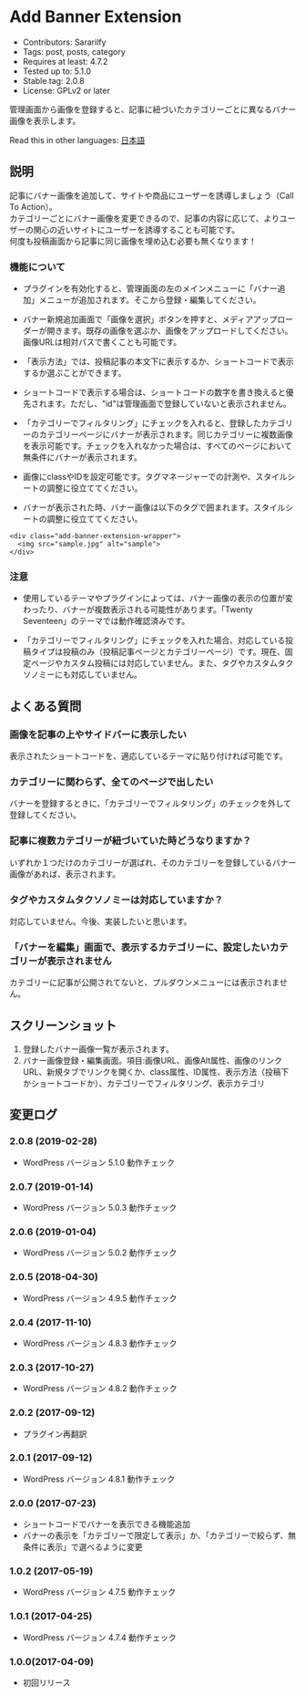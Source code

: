 # Add Banner Extension
- Contributors: Sararilfy
- Tags: post, posts, category
- Requires at least: 4.7.2
- Tested up to: 5.1.0
- Stable tag: 2.0.8
- License: GPLv2 or later

管理画面から画像を登録すると、記事に紐づいたカテゴリーごとに異なるバナー画像を表示します。

Read this in other languages: <a href="./README.ja.md">日本語</a>

## 説明

記事にバナー画像を追加して、サイトや商品にユーザーを誘導しましょう（Call To Action）。<br>
カテゴリーごとにバナー画像を変更できるので、記事の内容に応じて、よりユーザーの関心の近いサイトにユーザーを誘導することも可能です。<br>
何度も投稿画面から記事に同じ画像を埋め込む必要も無くなります！

### 機能について
* プラグインを有効化すると、管理画面の左のメインメニューに「バナー追加」メニューが追加されます。そこから登録・編集してください。

* バナー新規追加画面で「画像を選択」ボタンを押すと、メディアアップローダーが開きます。既存の画像を選ぶか、画像をアップロードしてください。画像URLは相対パスで書くことも可能です。

* 「表示方法」では、投稿記事の本文下に表示するか、ショートコードで表示するか選ぶことができます。

* ショートコードで表示する場合は、ショートコードの数字を書き換えると優先されます。ただし、"id"は管理画面で登録していないと表示されません。

* 「カテゴリーでフィルタリング」にチェックを入れると、登録したカテゴリーのカテゴリーページにバナーが表示されます。同じカテゴリーに複数画像を表示可能です。チェックを入れなかった場合は、すべてのページにおいて無条件にバナーが表示されます。

* 画像にclassやIDを設定可能です。タグマネージャーでの計測や、スタイルシートの調整に役立ててください。

* バナーが表示された時、バナー画像は以下のタグで囲まれます。スタイルシートの調整に役立ててください。

```
<div class="add-banner-extension-wrapper">
  <img src="sample.jpg" alt="sample">
</div>
```

### 注意
* 使用しているテーマやプラグインによっては、バナー画像の表示の位置が変わったり、バナーが複数表示される可能性があります。「Twenty Seventeen」のテーマでは動作確認済みです。

* 「カテゴリーでフィルタリング」にチェックを入れた場合、対応している投稿タイプは投稿のみ（投稿記事ページとカテゴリーページ）です。現在、固定ページやカスタム投稿には対応していません。また、タグやカスタムタクソノミーにも対応していません。


## よくある質問

### 画像を記事の上やサイドバーに表示したい
表示されたショートコードを、適応しているテーマに貼り付ければ可能です。

### カテゴリーに関わらず、全てのページで出したい
バナーを登録するときに、「カテゴリーでフィルタリング」のチェックを外して登録してください。

### 記事に複数カテゴリーが紐づいていた時どうなりますか？
いずれか１つだけのカテゴリーが選ばれ、そのカテゴリーを登録しているバナー画像があれば、表示されます。

### タグやカスタムタクソノミーは対応していますか？
対応していません。今後、実装したいと思います。

### 「バナーを編集」画面で、表示するカテゴリーに、設定したいカテゴリーが表示されません
カテゴリーに記事が公開されてないと、プルダウンメニューには表示されません。

## スクリーンショット
1. 登録したバナー画像一覧が表示されます。
2. バナー画像登録・編集画面。項目:画像URL、画像Alt属性、画像のリンクURL、新規タブでリンクを開くか、class属性、ID属性、表示方法（投稿下かショートコードか）、カテゴリーでフィルタリング、表示カテゴリ


## 変更ログ

### 2.0.8 (2019-02-28)
* WordPress バージョン 5.1.0 動作チェック

### 2.0.7 (2019-01-14)
* WordPress バージョン 5.0.3 動作チェック

### 2.0.6 (2019-01-04)
* WordPress バージョン 5.0.2 動作チェック

### 2.0.5 (2018-04-30)
* WordPress バージョン 4.9.5 動作チェック

### 2.0.4 (2017-11-10)
* WordPress バージョン 4.8.3 動作チェック

### 2.0.3 (2017-10-27)
* WordPress バージョン 4.8.2 動作チェック

### 2.0.2 (2017-09-12)
* プラグイン再翻訳

### 2.0.1 (2017-09-12)
* WordPress バージョン 4.8.1 動作チェック

### 2.0.0 (2017-07-23)
* ショートコードでバナーを表示できる機能追加
* バナーの表示を「カテゴリーで限定して表示」か、「カテゴリーで絞らず、無条件に表示」で選べるように変更

### 1.0.2 (2017-05-19)
* WordPress バージョン 4.7.5 動作チェック

### 1.0.1 (2017-04-25)
* WordPress バージョン 4.7.4 動作チェック

### 1.0.0(2017-04-09)
* 初回リリース